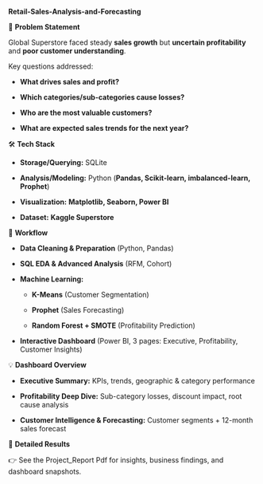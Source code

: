**Retail-Sales-Analysis-and-Forecasting**

📝 **Problem Statement**  

Global Superstore faced steady **sales growth** but **uncertain profitability** and **poor customer understanding**.  

Key questions addressed:  

- **What drives sales and profit?**
  
- **Which categories/sub-categories cause losses?**
  
- **Who are the most valuable customers?**
  
- **What are expected sales trends for the next year?**  

🛠️ **Tech Stack**  

- **Storage/Querying:** SQLite
  
- **Analysis/Modeling:** Python (**Pandas, Scikit-learn, imbalanced-learn, Prophet**)
  
- **Visualization:** **Matplotlib, Seaborn, Power BI**
  
- **Dataset:** **Kaggle Superstore**  

📂 **Workflow**  
- **Data Cleaning & Preparation** (Python, Pandas)
  
- **SQL EDA & Advanced Analysis** (RFM, Cohort)
  
- **Machine Learning:**  
  - **K-Means** (Customer Segmentation)
     
  - **Prophet** (Sales Forecasting)
    
  - **Random Forest + SMOTE** (Profitability Prediction)

- **Interactive Dashboard** (Power BI, 3 pages: Executive, Profitability, Customer Insights)  

💡 **Dashboard Overview**  

- **Executive Summary:** KPIs, trends, geographic & category performance
  
- **Profitability Deep Dive:** Sub-category losses, discount impact, root cause analysis
   
- **Customer Intelligence & Forecasting:** Customer segments + 12-month sales forecast  

📑 **Detailed Results**  

👉 See the Project_Report Pdf for insights, business findings, and dashboard snapshots.  






